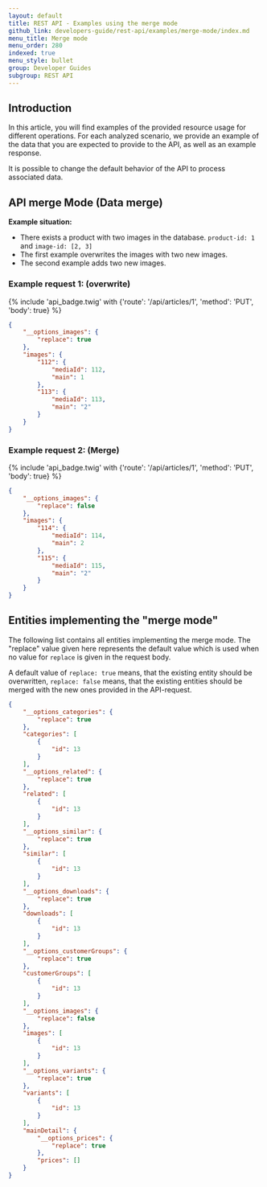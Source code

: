 ```yaml
---
layout: default
title: REST API - Examples using the merge mode
github_link: developers-guide/rest-api/examples/merge-mode/index.md
menu_title: Merge mode
menu_order: 280
indexed: true
menu_style: bullet
group: Developer Guides
subgroup: REST API
---
```


<div class="toc-list"></div>

## Introduction

In this article, you will find examples of the provided resource usage for different operations.
For each analyzed scenario, we provide an example of the data that you are expected to provide to the API, as well as an example response.

It is possible to change the default behavior of the API to process associated data.

## API merge Mode (Data merge)

**Example situation:**
* There exists a product with two images in the database. `product-id: 1` and `image-id: [2, 3]`
* The first example overwrites the images with two new images.
* The second example adds two new images.

### Example request 1: (overwrite)

{% include 'api_badge.twig' with {'route': '/api/articles/1', 'method': 'PUT', 'body': true} %}
```json
{
    "__options_images": {
        "replace": true
    },
    "images": {
        "112": {
            "mediaId": 112,
            "main": 1
        },
        "113": {
            "mediaId": 113,
            "main": "2"
        }
    }
}
```

### Example request 2: (Merge)

{% include 'api_badge.twig' with {'route': '/api/articles/1', 'method': 'PUT', 'body': true} %}
```json
{
    "__options_images": {
        "replace": false
    },
    "images": {
        "114": {
            "mediaId": 114,
            "main": 2
        },
        "115": {
            "mediaId": 115,
            "main": "2"
        }
    }
}
```

## Entities implementing the "merge mode"

The following list contains all entities implementing the merge mode.
The "replace" value given here represents the default value which is used
when no value for `replace` is given in the request body.

A default value of `replace: true` means, that the existing entity should
be overwritten, `replace: false` means, that the existing entities should
be merged with the new ones provided in the API-request.

```json
{
    "__options_categories": {
        "replace": true
    },
    "categories": [
        {
            "id": 13
        }
    ],
    "__options_related": {
        "replace": true
    },
    "related": [
        {
            "id": 13
        }
    ],
    "__options_similar": {
        "replace": true
    },
    "similar": [
        {
            "id": 13
        }
    ],
    "__options_downloads": {
        "replace": true
    },
    "downloads": [
        {
            "id": 13
        }
    ],
    "__options_customerGroups": {
        "replace": true
    },
    "customerGroups": [
        {
            "id": 13
        }
    ],
    "__options_images": {
        "replace": false
    },
    "images": [
        {
            "id": 13
        }
    ],
    "__options_variants": {
        "replace": true
    },
    "variants": [
        {
            "id": 13
        }
    ],
    "mainDetail": {
        "__options_prices": {
            "replace": true
        },
        "prices": []
    }
}
```
